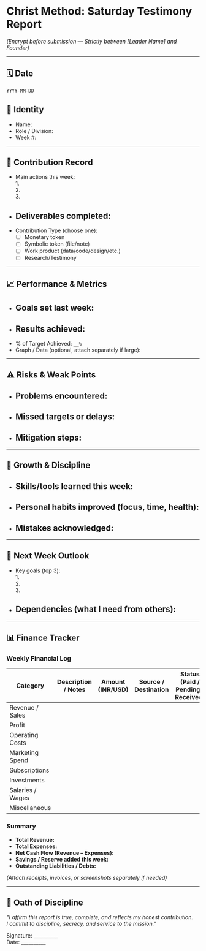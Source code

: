 #  Christ Method: Saturday Testimony Report
*(Encrypt before submission — Strictly between [Leader Name] and Founder)*

---

## 🗓️ Date
`YYYY-MM-DD`

## 👤 Identity
- Name:  
- Role / Division:  
- Week #:  

---

## 📌 Contribution Record
- Main actions this week:  
  1.  
  2.  
  3.  
- Deliverables completed:  
  -  
- Contribution Type (choose one):  
  - [ ] Monetary token  
  - [ ] Symbolic token (file/note)  
  - [ ] Work product (data/code/design/etc.)  
  - [ ] Research/Testimony  

---

## 📈 Performance & Metrics
- Goals set last week:  
  -  
- Results achieved:  
  -  
- % of Target Achieved: `__%`  
- Graph / Data (optional, attach separately if large):  

---

## ⚠️ Risks & Weak Points
- Problems encountered:  
  -  
- Missed targets or delays:  
  -  
- Mitigation steps:  
  -  

---

## 🌱 Growth & Discipline
- Skills/tools learned this week:  
  -  
- Personal habits improved (focus, time, health):  
  -  
- Mistakes acknowledged:  
  -  

---

## 🔮 Next Week Outlook
- Key goals (top 3):  
  1.  
  2.  
  3.  
- Dependencies (what I need from others):  
  -  

---

## 📊 Finance Tracker

### Weekly Financial Log
| Category         | Description / Notes | Amount (INR/USD) | Source / Destination | Status (Paid / Pending / Received) |
|------------------|---------------------|------------------|----------------------|-------------------------------------|
| Revenue / Sales  |                     |                  |                      |                                     |
| Profit           |                     |                  |                      |                                     |
| Operating Costs  |                     |                  |                      |                                     |
| Marketing Spend  |                     |                  |                      |                                     |
| Subscriptions    |                     |                  |                      |                                     |
| Investments      |                     |                  |                      |                                     |
| Salaries / Wages |                     |                  |                      |                                     |
| Miscellaneous    |                     |                  |                      |                                     |

### Summary
- **Total Revenue:**  
- **Total Expenses:**  
- **Net Cash Flow (Revenue – Expenses):**  
- **Savings / Reserve added this week:**  
- **Outstanding Liabilities / Debts:**  

*(Attach receipts, invoices, or screenshots separately if needed)*  

---

## 🔐 Oath of Discipline
*"I affirm this report is true, complete, and reflects my honest contribution.  
I commit to discipline, secrecy, and service to the mission."*  

Signature: __________  
Date: __________
